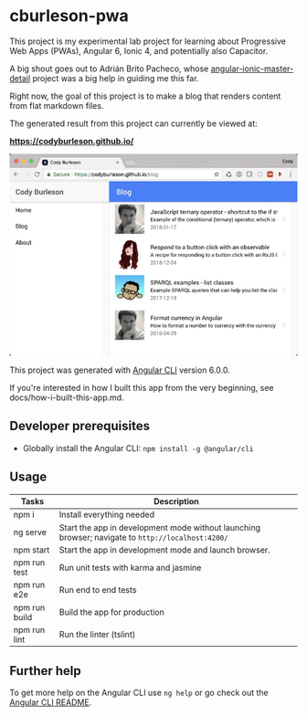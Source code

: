 # cburleson-pwa

This project is my experimental lab project for learning about Progressive Web Apps (PWAs), Angular 6, 
Ionic 4, and potentially also Capacitor.

A big shout goes out to Adrián Brito Pacheco, whose [angular-ionic-master-detail](https://github.com/abritopach/angular-ionic-master-detail) project was a big help in guiding me this far.

Right now, the goal of this project is to make a blog that renders content from flat markdown files.

The generated result from this project can currently be viewed at:

**https://codyburleson.github.io/**

![Rendered example from the project](screenshot-for-readme.jpg)

This project was generated with [Angular CLI](https://github.com/angular/angular-cli) version 6.0.0.

If you're interested in how I built this app from the very beginning, see docs/how-i-built-this-app.md.

## Developer prerequisites

- Globally install the Angular CLI: `npm install -g @angular/cli`

## Usage

Tasks                    | Description
-------------------------|---------------------------------------------------------------------------------------------------------------
npm i                    | Install everything needed
ng serve                 | Start the app in development mode without launching browser; navigate to `http://localhost:4200/`
npm start                | Start the app in development mode and launch browser.
npm run test             | Run unit tests with karma and jasmine
npm run e2e              | Run end to end tests
npm run build            | Build the app for production
npm run lint             | Run the linter (tslint)

## Further help

To get more help on the Angular CLI use `ng help` or go check out the [Angular CLI README](https://github.com/angular/angular-cli/blob/master/README.md).
